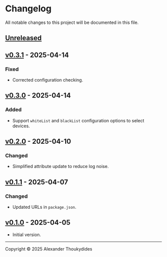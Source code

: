 # Changelog

All notable changes to this project will be documented in this file.

## [Unreleased]

## [v0.3.1] - 2025-04-14
### Fixed
* Corrected configuration checking.

## [v0.3.0] - 2025-04-14
### Added
* Support `whiteList` and `blackList` configuration options to select devices.

## [v0.2.0] - 2025-04-10
### Changed
* Simplified attribute update to reduce log noise.

## [v0.1.1] - 2025-04-07
### Changed
* Updated URLs in `package.json`.

## [v0.1.0] - 2025-04-05
* Initial version.

---

Copyright © 2025 Alexander Thoukydides

[Unreleased]:       https://github.com/thoukydides/matterbridge-tado-hw/compare/v0.3.1...HEAD
[v0.3.1]:           https://github.com/thoukydides/matterbridge-tado-hw/compare/v0.3.0...v0.3.1
[v0.3.0]:           https://github.com/thoukydides/matterbridge-tado-hw/compare/v0.2.0...v0.3.0
[v0.2.0]:           https://github.com/thoukydides/matterbridge-tado-hw/compare/v0.1.1...v0.2.0
[v0.1.1]:           https://github.com/thoukydides/matterbridge-tado-hw/compare/v0.1.0...v0.1.1
[v0.1.0]:           https://github.com/thoukydides/matterbridge-tado-hw/releases/tag/v0.1.0

